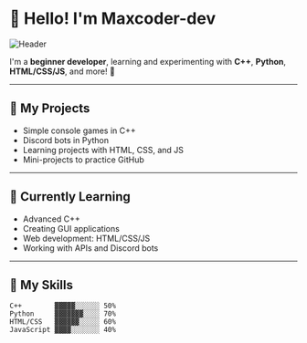# 👋 Hello! I'm Maxcoder-dev

![Header](![Header](https://media.giphy.com/media/L05HgB2h6qICDs5Sms/200w.gif)
)

I'm a **beginner developer**, learning and experimenting with **C++**, **Python**, **HTML/CSS/JS**, and more! 🚀

---

## 🔭 My Projects
- Simple console games in C++
- Discord bots in Python
- Learning projects with HTML, CSS, and JS
- Mini-projects to practice GitHub

---

## 🌱 Currently Learning
- Advanced C++
- Creating GUI applications
- Web development: HTML/CSS/JS
- Working with APIs and Discord bots

---

## 👾 My Skills

```text
C++        ▓▓▓▓▓░░░░░░ 50%
Python     ▓▓▓▓▓▓▓░░░░ 70%
HTML/CSS   ▓▓▓▓▓▓░░░░░ 60%
JavaScript ▓▓▓▓░░░░░░░ 40%
